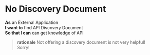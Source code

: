 <a name="Discovery_None"></a>

No Discovery Document
=====================

**As**	an External Application<br/>
**I want to**	find API Discovery Document<br/>
**So that I can** can get knowledge of API<br/>
		
> **rationale** Not offering a discovery document is not very helpful!  Sorry!

	